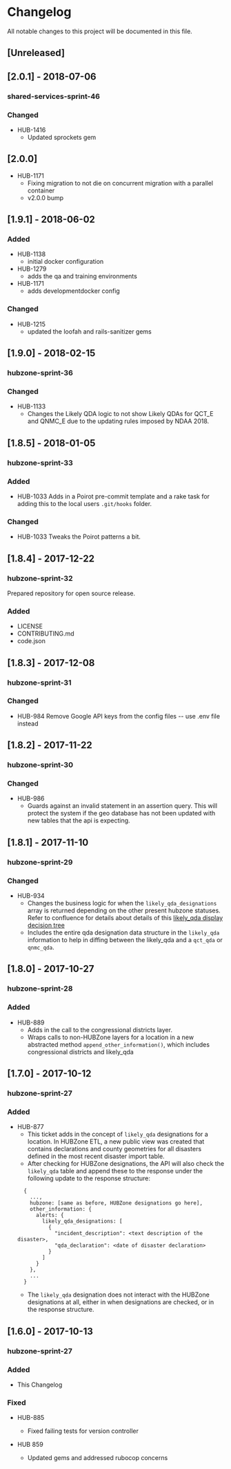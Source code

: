 # Changelog
All notable changes to this project will be documented in this file.

## [Unreleased]
## [2.0.1] - 2018-07-06
### shared-services-sprint-46
### Changed
  - HUB-1416
    - Updated sprockets gem

## [2.0.0]
  - HUB-1171
    - Fixing migration to not die on concurrent migration with a parallel container
    - v2.0.0 bump

## [1.9.1] - 2018-06-02
### Added
  - HUB-1138
    - initial docker configuration
  - HUB-1279
    - adds the qa and training environments
  - HUB-1171
    - adds developmentdocker config

### Changed
  - HUB-1215
    - updated the loofah and rails-sanitizer gems

## [1.9.0] - 2018-02-15
### hubzone-sprint-36
### Changed
  - HUB-1133
    - Changes the Likely QDA logic to not show Likely QDAs for QCT_E and QNMC_E due to the updating rules imposed by NDAA 2018.

## [1.8.5] - 2018-01-05
### hubzone-sprint-33
### Added
  - HUB-1033 Adds in a Poirot pre-commit template and a rake task for adding this to the local users `.git/hooks` folder.
### Changed
  - HUB-1033 Tweaks the Poirot patterns a bit.

## [1.8.4] - 2017-12-22
### hubzone-sprint-32

Prepared repository for open source release.

### Added
  - LICENSE
  - CONTRIBUTING.md
  - code.json

## [1.8.3] - 2017-12-08
### hubzone-sprint-31
### Changed
  - HUB-984 Remove Google API keys from the config files -- use .env file instead

## [1.8.2] - 2017-11-22
### hubzone-sprint-30
### Changed
  - HUB-986
    - Guards against an invalid statement in an assertion query.  This will protect the system if the geo database has not been updated with new tables that the api is expecting.

## [1.8.1] - 2017-11-10
### hubzone-sprint-29
### Changed
  - HUB-934
    - Changes the business logic for when the `likely_qda_designations` array is returned depending on the other present hubzone statuses.  Refer to confluence for details about details of this [likely_qda display decision tree](https://sbaone.atlassian.net/wiki/spaces/FEAR/pages/93880465/Likely+QDA+Display+Decision+Tree)
    - Includes the entire qda designation data structure in the `likely_qda` information to help in diffing between the likely_qda and a `qct_qda` or `qnmc_qda`.

## [1.8.0] - 2017-10-27
### hubzone-sprint-28
### Added
  - HUB-889
    - Adds in the call to the congressional districts layer.
    - Wraps calls to non-HUBZone layers for a location in a new abstracted method `append_other_information()`, which includes congressional districts and likely_qda

## [1.7.0] - 2017-10-12
### hubzone-sprint-27
### Added
  - HUB-877
    - This ticket adds in the concept of `likely_qda` designations for a location. In HUBZone ETL, a new public view was created that contains declarations and county geometries for all disasters defined in the most recent disaster import table.
    - After checking for HUBZone designations, the API will also check the `likely_qda` table and append these to the response under the following update to the response structure:
    ```
      {
        ...,
        hubzone: [same as before, HUBZone designations go here],
        other_information: {
          alerts: {
            likely_qda_designations: [
              {
                "incident_description": <text description of the disaster>,
                "qda_declaration": <date of disaster declaration>
              }
            ]
          }
        },
        ...
      }
    ```
    - The `likely_qda` designation does not interact with the HUBZone designations at all, either in when designations are checked, or in the response structure.

## [1.6.0] - 2017-10-13
### hubzone-sprint-27
### Added
  - This Changelog
### Fixed

  - HUB-885
    - Fixed failing tests for version controller

  - HUB 859
    - Updated gems and addressed rubocop concerns
